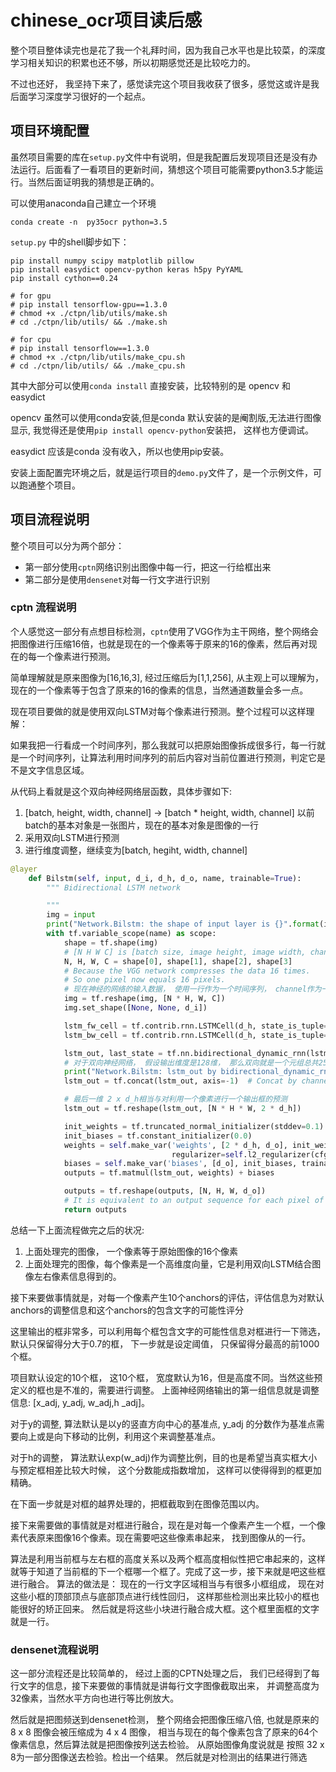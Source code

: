 # chinese_ocr项目读后感

整个项目整体读完也是花了我一个礼拜时间，因为我自己水平也是比较菜，的深度学习相关知识的积累也还不够，所以初期感觉还是比较吃力的。

不过也还好， 我坚持下来了，感觉读完这个项目我收获了很多，感觉这或许是我后面学习深度学习很好的一个起点。

## 项目环境配置

虽然项目需要的库在`setup.py`文件中有说明，但是我配置后发现项目还是没有办法运行。后面看了一看项目的更新时间，猜想这个项目可能需要python3.5才能运行。当然后面证明我的猜想是正确的。

可以使用anaconda自己建立一个环境

```shell
conda create -n  py35ocr python=3.5
```

`setup.py` 中的shell脚步如下：

```shell
pip install numpy scipy matplotlib pillow
pip install easydict opencv-python keras h5py PyYAML
pip install cython==0.24

# for gpu
# pip install tensorflow-gpu==1.3.0
# chmod +x ./ctpn/lib/utils/make.sh
# cd ./ctpn/lib/utils/ && ./make.sh

# for cpu
# pip install tensorflow==1.3.0
# chmod +x ./ctpn/lib/utils/make_cpu.sh
# cd ./ctpn/lib/utils/ && ./make_cpu.sh

```

其中大部分可以使用`conda install` 直接安装，比较特别的是 opencv 和 easydict

opencv 虽然可以使用conda安装,但是conda 默认安装的是阉割版,无法进行图像显示, 我觉得还是使用`pip install opencv-python`安装把， 这样也方便调试。

easydict 应该是conda 没有收入，所以也使用pip安装。

安装上面配置完环境之后，就是运行项目的`demo.py`文件了，是一个示例文件，可以跑通整个项目。

## 项目流程说明

整个项目可以分为两个部分：

- 第一部分使用`cptn`网络识别出图像中每一行，把这一行给框出来
- 第二部分是使用`densenet`对每一行文字进行识别

### cptn 流程说明

个人感觉这一部分有点想目标检测，`cptn`使用了VGG作为主干网络，整个网络会把图像进行压缩16倍，也就是现在的一个像素等于原来的16的像素，然后再对现在的每一个像素进行预测。

简单理解就是原来图像为[16,16,3], 经过压缩后为[1,1,256], 从主观上可以理解为，现在的一个像素等于包含了原来的16的像素的信息，当然通道数量会多一点。

现在项目要做的就是使用双向LSTM对每个像素进行预测。整个过程可以这样理解：

如果我把一行看成一个时间序列，那么我就可以把原始图像拆成很多行，每一行就是一个时间序列，让算法利用时间序列的前后内容对当前位置进行预测，判定它是不是文字信息区域。

从代码上看就是这个双向神经网络层函数，具体步骤如下:

1. [batch, height, width, channel] -> [batch * height, width, channel] 以前batch的基本对象是一张图片，现在的基本对象是图像的一行
2. 采用双向LSTM进行预测
3. 进行维度调整，继续变为[batch, hegiht, width, channel]

```python
@layer
    def Bilstm(self, input, d_i, d_h, d_o, name, trainable=True):
        """ Bidirectional LSTM network

        """
        img = input
        print("Network.Bilstm: the shape of input layer is {}".format(img.shape))
        with tf.variable_scope(name) as scope:
            shape = tf.shape(img)
            # [N H W C] is [batch size, image height, image width, channels]
            N, H, W, C = shape[0], shape[1], shape[2], shape[3]
            # Because the VGG network compresses the data 16 times.
            # So one pixel now equals 16 pixels.
            # 现在神经的网络的输入数据， 使用一行作为一个时间序列， channel作为一个单次输入数据的长度
            img = tf.reshape(img, [N * H, W, C])
            img.set_shape([None, None, d_i])

            lstm_fw_cell = tf.contrib.rnn.LSTMCell(d_h, state_is_tuple=True)
            lstm_bw_cell = tf.contrib.rnn.LSTMCell(d_h, state_is_tuple=True)

            lstm_out, last_state = tf.nn.bidirectional_dynamic_rnn(lstm_fw_cell, lstm_bw_cell, img, dtype=tf.float32)
            # 对于双向神经网络， 假设输出维度是128维， 那么双向就是一个元组总共256维，在后面进行维度拼接
            print("Network.Bilstm: lstm_out by bidirectional_dynamic_rnn is {}".format(lstm_out))
            lstm_out = tf.concat(lstm_out, axis=-1)  # Concat by channels

            # 最后一维 2 x d_h相当与对利用一个像素进行一个输出框的预测
            lstm_out = tf.reshape(lstm_out, [N * H * W, 2 * d_h])

            init_weights = tf.truncated_normal_initializer(stddev=0.1)
            init_biases = tf.constant_initializer(0.0)
            weights = self.make_var('weights', [2 * d_h, d_o], init_weights, trainable,
                                    regularizer=self.l2_regularizer(cfg.TRAIN.WEIGHT_DECAY))
            biases = self.make_var('biases', [d_o], init_biases, trainable)
            outputs = tf.matmul(lstm_out, weights) + biases

            outputs = tf.reshape(outputs, [N, H, W, d_o])
            # It is equivalent to an output sequence for each pixel of the input image
            return outputs
```

总结一下上面流程做完之后的状况:

1. 上面处理完的图像， 一个像素等于原始图像的16个像素
2. 上面处理完的图像，每个像素是一个高维度向量，它是利用双向LSTM结合图像左右像素信息得到的。

接下来要做事情就是，对每一个像素产生10个anchors的评估，评估信息为对默认anchors的调整信息和这个anchors的包含文字的可能性评分

这里输出的框非常多，可以利用每个框包含文字的可能性信息对框进行一下筛选， 默认只保留得分大于0.7的框， 下一步就是设定阈值， 只保留得分最高的前1000个框。

项目默认设定的10个框， 这10个框， 宽度默认为16，但是高度不同。当然这些预定义的框也是不准的，需要进行调整。 上面神经网络输出的第一组信息就是调整信息: [x_adj, y_adj,  w_adj,h _adj]。

对于y的调整, 算法默认是以y的竖直方向中心的基准点, y_adj 的分数作为基准点需要向上或是向下移动的比例，利用这个来调整基准点。

对于h的调整， 算法默认exp(w_adj)作为调整比例，目的也是希望当真实框大小与预定框相差比较大时候， 这个分数能成指数增加， 这样可以使得得到的框更加精确。

在下面一步就是对框的越界处理的，把框截取到在图像范围以内。

接下来需要做的事情就是对框进行融合，现在是对每一个像素产生一个框，一个像素代表原来图像16个像素。现在需要吧这些像素串起来， 找到图像从的一行。

算法是利用当前框与左右框的高度关系以及两个框高度相似性把它串起来的，这样就等于知道了当前框的下一个框哪一个框了。完成了这一步，接下来就是吧这些框进行融合。 算法的做法是：
现在的一行文字区域相当与有很多小框组成， 现在对这些小框的顶部顶点与底部顶点进行线性回归， 这样那些检测出来比较小的框也能很好的矫正回来。 然后就是将这些小块进行融合成大框。这个框里面框的文字就是一行。

### densenet流程说明

这一部分流程还是比较简单的， 经过上面的CPTN处理之后， 我们已经得到了每行文字的信息，接下来要做的事情就是讲每行文字图像截取出来， 并调整高度为32像素，当然水平方向也进行等比例放大。

 然后就是把图频送到densenet检测， 整个网络会把图像压缩八倍,  也就是原来的 8 x 8 图像会被压缩成为 4 x 4 图像， 相当与现在的每个像素包含了原来的64个像素信息，然后算法就是把图像按列送去检验。 从原始图像角度说就是 按照 32 x 8为一部分图像送去检验。检出一个结果。 
 然后就是对检测出的结果进行筛选